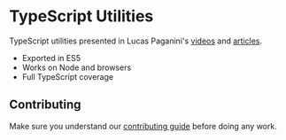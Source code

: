 # TypeScript Utilities

TypeScript utilities presented in Lucas Paganini's [videos](https://www.youtube.com/channel/UCb2qfrlxS0kK9vca_fpjdNQ) and [articles](https://www.lucaspaganini.com/learn).

- Exported in ES5
- Works on Node and browsers
- Full TypeScript coverage

## Contributing

Make sure you understand our [contributing guide](./CONTRIBUTING.md) before doing any work.
